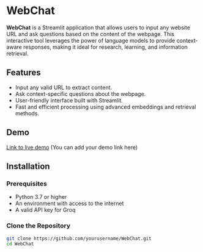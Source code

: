 # WebChat

**WebChat** is a Streamlit application that allows users to input any website URL and ask questions based on the content of the webpage. This interactive tool leverages the power of language models to provide context-aware responses, making it ideal for research, learning, and information retrieval.

## Features

- Input any valid URL to extract content.
- Ask context-specific questions about the webpage.
- User-friendly interface built with Streamlit.
- Fast and efficient processing using advanced embeddings and retrieval methods.

## Demo

[Link to live demo](#) (You can add your demo link here)

## Installation

### Prerequisites

- Python 3.7 or higher
- An environment with access to the internet
- A valid API key for Groq

### Clone the Repository

```bash
git clone https://github.com/yourusername/WebChat.git
cd WebChat
